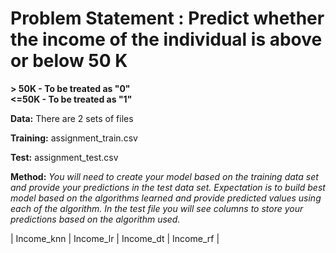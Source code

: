 # Problem Statement : Predict whether the income of the individual is above or below 50 K

**\> 50K - To be treated as "0" <br>
<=50K - To be treated as "1"**
 
**Data:** There are 2 sets of files

 
**Training:** assignment_train.csv

**Test:** assignment_test.csv

 

**Method:** *You will need to create your model based on the training data set and provide your predictions in the test data set. Expectation is to build best model based on the algorithms learned and provide predicted values using each of the algorithm. In the test file you will see columns to store your predictions based on the algorithm used.*

| Income_knn | Income_lr | Income_dt | Income_rf |